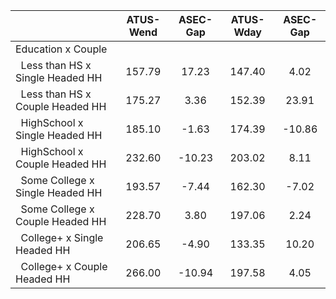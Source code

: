 
|                      |    ATUS-Wend |     ASEC-Gap |    ATUS-Wday |     ASEC-Gap |
| -------------------- | :----------: | :----------: | :----------: | :----------: |
| Education x Couple   |              |              |              |              |
| &nbsp;&nbsp;Less than HS x Single Headed HH |       157.79 |        17.23 |       147.40 |         4.02 |
| &nbsp;&nbsp;Less than HS x Couple Headed HH |       175.27 |         3.36 |       152.39 |        23.91 |
| &nbsp;&nbsp;HighSchool x Single Headed HH |       185.10 |        -1.63 |       174.39 |       -10.86 |
| &nbsp;&nbsp;HighSchool x Couple Headed HH |       232.60 |       -10.23 |       203.02 |         8.11 |
| &nbsp;&nbsp;Some College x Single Headed HH |       193.57 |        -7.44 |       162.30 |        -7.02 |
| &nbsp;&nbsp;Some College x Couple Headed HH |       228.70 |         3.80 |       197.06 |         2.24 |
| &nbsp;&nbsp;College+ x Single Headed HH |       206.65 |        -4.90 |       133.35 |        10.20 |
| &nbsp;&nbsp;College+ x Couple Headed HH |       266.00 |       -10.94 |       197.58 |         4.05 |

